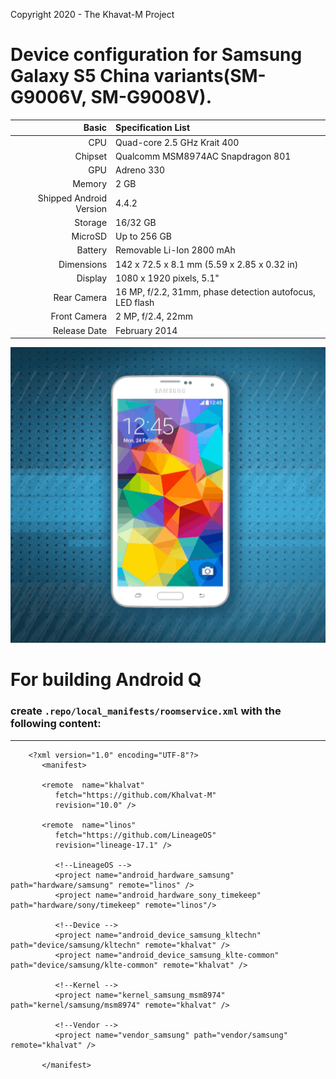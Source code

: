 Copyright 2020 - The Khavat-M Project

Device configuration for Samsung Galaxy S5 China variants(SM-G9006V, SM-G9008V).
========================================

Basic   | Specification List
-------:|:-------------------------
CPU     | Quad-core 2.5 GHz Krait 400
Chipset | Qualcomm MSM8974AC Snapdragon 801
GPU     | Adreno 330
Memory  | 2 GB
Shipped Android Version | 4.4.2
Storage | 16/32 GB
MicroSD | Up to 256 GB
Battery | Removable Li-Ion 2800 mAh
Dimensions | 142 x 72.5 x 8.1 mm (5.59 x 2.85 x 0.32 in)
Display | 1080 x 1920 pixels, 5.1"
Rear Camera  | 16 MP, f/2.2, 31mm, phase detection autofocus, LED flash
Front Camera | 2 MP, f/2.4, 22mm
Release Date | February 2014

![Galaxy S5](https://github.com/Khalvat-M/android_device_samsung_kltechn/blob/10.0/information/kltechn.gif)


# For building Android Q
### create `.repo/local_manifests/roomservice.xml` with the following content:

***
 
        <?xml version="1.0" encoding="UTF-8"?>
           <manifest>
        
           <remote  name="khalvat"
              fetch="https://github.com/Khalvat-M"
              revision="10.0" />

           <remote  name="linos"
              fetch="https://github.com/LineageOS"
              revision="lineage-17.1" />

              <!--LineageOS -->
              <project name="android_hardware_samsung" path="hardware/samsung" remote="linos" />
              <project name="android_hardware_sony_timekeep" path="hardware/sony/timekeep" remote="linos"/>
        
              <!--Device -->
              <project name="android_device_samsung_kltechn" path="device/samsung/kltechn" remote="khalvat" />
              <project name="android_device_samsung_klte-common" path="device/samsung/klte-common" remote="khalvat" />
           
              <!--Kernel -->
              <project name="kernel_samsung_msm8974" path="kernel/samsung/msm8974" remote="khalvat" />
    
              <!--Vendor -->
              <project name="vendor_samsung" path="vendor/samsung" remote="khalvat" />
                  
           </manifest>
